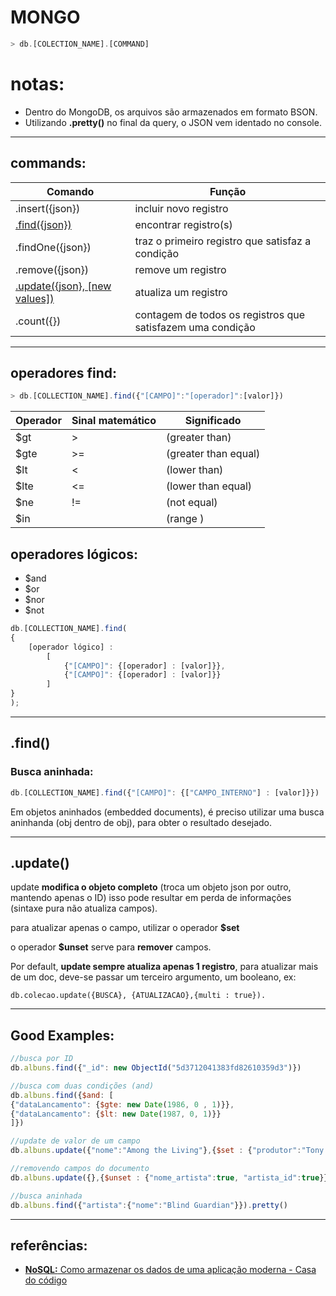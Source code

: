 # **MONGO**
```js
> db.[COLECTION_NAME].[COMMAND]
```

# **notas:**
+ Dentro do MongoDB, os arquivos são armazenados em formato BSON.
+ Utilizando **.pretty()** no final da query, o JSON vem identado no console.

------
## **commands:**
|Comando                         |  Função   |
|--------------------------------|-----------|
| .insert({json})                | incluir novo registro |
| [.find({json})](#find)      | encontrar registro(s) |
| .findOne({json})               | traz o primeiro registro que satisfaz a condição |
| .remove({json})                | remove um registro |
| [.update({json}, [new values])](#update)  | atualiza um registro |
| .count({})                     | contagem de todos os registros que satisfazem uma condição |

-----
## **operadores find:**
```js
> db.[COLLECTION_NAME].find({"[CAMPO]":"[operador]":[valor]})
```

|Operador|Sinal matemático|Significado|
|----|----|---|
| $gt |  > |  (greater than) |
| $gte | >= | (greater than equal) |
| $lt |  < |  (lower than) |
| $lte | <= | (lower than equal) |
| $ne |  != | (not equal) |
| $in |  |(range ) |

## **operadores lógicos:**
+ $and
+ $or
+ $nor
+ $not
```js
db.[COLLECTION_NAME].find(
{ 
    [operador lógico] :
        [ 
            {"[CAMPO]": {[operador] : [valor]}}, 
            {"[CAMPO]": {[operador] : [valor]}} 
        ]
}
);
```
------
## **.find()**

### **Busca aninhada:**

```js
db.[COLLECTION_NAME].find({"[CAMPO]": {["CAMPO_INTERNO"] : [valor]}})
```

Em objetos aninhados (embedded documents), é preciso utilizar uma busca aninhanda (obj dentro de obj), para obter o resultado desejado.

-----
## .update()
update **modifica o objeto completo** (troca um objeto json por outro, mantendo apenas o ID) isso pode resultar em perda de informações (sintaxe pura não atualiza campos).

para atualizar apenas o campo, utilizar o operador **$set**

o operador **$unset** serve para **remover** campos.

Por default, **update sempre atualiza apenas 1 registro**, para atualizar mais de um doc, deve-se passar um terceiro argumento, um booleano, ex: 

    db.colecao.update({BUSCA}, {ATUALIZACAO},{multi : true}).
-----

## **Good Examples:**
```js
//busca por ID
db.albuns.find({"_id": new ObjectId("5d3712041383fd82610359d3")})

//busca com duas condições (and)
db.albuns.find({$and: [
{"dataLancamento": {$gte: new Date(1986, 0 , 1)}},
{"dataLancamento": {$lt: new Date(1987, 0, 1)}}
]})

//update de valor de um campo
db.albuns.update({"nome":"Among the Living"},{$set : {"produtor":"Tony Ganza"}}) 

//removendo campos do documento
db.albuns.update({},{$unset : {"nome_artista":true, "artista_id":true}}) 

//busca aninhada
db.albuns.find({"artista":{"nome":"Blind Guardian"}}).pretty()
```
----
## **referências:**
+ [**NoSQL:** Como armazenar os dados de uma aplicação moderna - Casa do código](https://www.casadocodigo.com.br/products/livro-nosql)
